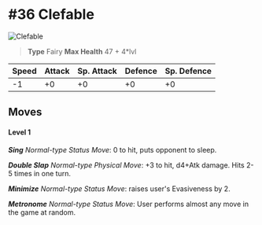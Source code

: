 # #36 Clefable


![Clefable](https://img.pokemondb.net/sprites/home/normal/1x/clefable.png)

> **Type** Fairy
> **Max Health** 47 + 4\*lvl

| Speed | Attack | Sp. Attack | Defence | Sp. Defence |
| ----- | ------ | ---------- | ------- | ----------- |
| -1 | +0 | +0 | +0 | +0 |

## Moves
#### Level 1

***Sing** Normal-type Status Move*: 0 to hit, puts opponent to sleep.

***Double Slap** Normal-type Physical Move*: +3 to hit, d4+Atk damage. Hits 2-5 times in one turn.

***Minimize** Normal-type Status Move*: raises user's Evasiveness by 2.

***Metronome** Normal-type Status Move*: User performs almost any move in the game at random.

